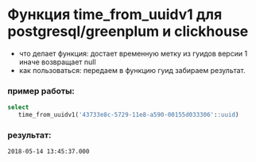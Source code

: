 # Функция time_from_uuidv1 для postgresql/greenplum и clickhouse

* что делает функция: достает временную метку из гуидов версии 1 иначе возвращает null
* как пользоваться: передаем в функцию гуид забираем результат.

### пример работы:

```sql
select
   time_from_uuidv1('43733e8c-5729-11e8-a590-00155d033306'::uuid)
```

### результат:

```
2018-05-14 13:45:37.000
```
